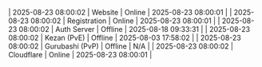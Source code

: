 | 2025-08-23 08:00:02 | Website | Online | 2025-08-23 08:00:01 |
| 2025-08-23 08:00:02 | Registration | Online | 2025-08-23 08:00:01 |
| 2025-08-23 08:00:02 | Auth Server | Offline | 2025-08-18 09:33:31 |
| 2025-08-23 08:00:02 | Kezan (PvE) | Offline | 2025-08-03 17:58:02 |
| 2025-08-23 08:00:02 | Gurubashi (PvP) | Offline | N/A |
| 2025-08-23 08:00:02 | Cloudflare | Online | 2025-08-23 08:00:01 |
